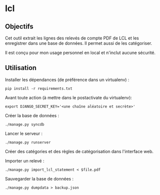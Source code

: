 lcl
===

Objectifs
---------

Cet outil extrait les lignes des relevés de compte PDF de LCL et les
enregistrer dans une base de données. Il permet aussi de les catégoriser.

Il est conçu pour mon usage personnel en local et n'inclut aucune sécurité.

Utilisation
-----------

Installer les dépendances (de préférence dans un virtualenv) :

    pip install -r requirements.txt

Avant toute action (à mettre dans le postactivate du virtualenv):

    export DJANGO_SECRET_KEY='<une chaîne aléatoire et secrète>'

Créer la base de données :

    ./manage.py syncdb

Lancer le serveur :

    ./manage.py runserver

Créer des catégories et des règles de catégorisation dans l'interface web.

Importer un relevé :

    ./manage.py import_lcl_statement < $file.pdf

Sauvegarder la base de données :

    ./manage.py dumpdata > backup.json

